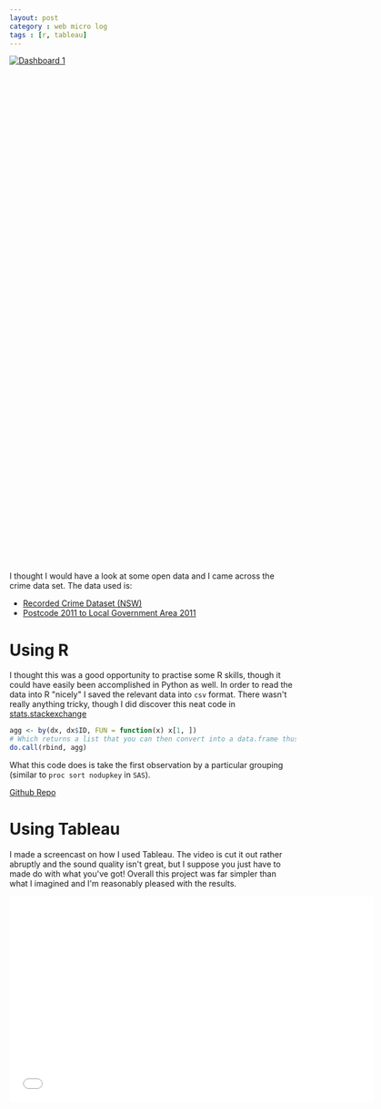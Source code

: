 ```yaml
---
layout: post
category : web micro log
tags : [r, tableau]
---
```


<script type='text/javascript' src='http://public.tableausoftware.com/javascripts/api/viz_v1.js'></script><div class='tableauPlaceholder' style='width: 1004px; height: 869px;'><noscript><a href='#'><img alt='Dashboard 1 ' src='http:&#47;&#47;public.tableausoftware.com&#47;static&#47;images&#47;Re&#47;RecordedCrimeNSW1995-2009&#47;Dashboard1&#47;1_rss.png' style='border: none' /></a></noscript><object class='tableauViz' width='1004' height='869' style='display:none;'><param name='host_url' value='http%3A%2F%2Fpublic.tableausoftware.com%2F' /> <param name='site_root' value='' /><param name='name' value='RecordedCrimeNSW1995-2009&#47;Dashboard1' /><param name='tabs' value='no' /><param name='toolbar' value='yes' /><param name='static_image' value='http:&#47;&#47;public.tableausoftware.com&#47;static&#47;images&#47;Re&#47;RecordedCrimeNSW1995-2009&#47;Dashboard1&#47;1.png' /> <param name='animate_transition' value='yes' /><param name='display_static_image' value='yes' /><param name='display_spinner' value='yes' /><param name='display_overlay' value='yes' /><param name='display_count' value='yes' /></object></div><div style='width:1004px;height:22px;padding:0px 10px 0px 0px;color:black;font:normal 8pt verdana,helvetica,arial,sans-serif;'><div style='float:right; padding-right:8px;'><a href='http://www.tableausoftware.com/public/about-tableau-products?ref=http://public.tableausoftware.com/views/RecordedCrimeNSW1995-2009/Dashboard1' target='_blank'>Learn About Tableau</a></div></div>

I thought I would have a look at some open data and I came across the crime data set. The data used is:

*  [Recorded Crime Dataset (NSW)](http://data.nsw.gov.au/data/dataset/recorded-crime-dataset-nsw/resource/1046c49f-c896-4831-ab06-a26c8666f01f)  
*  [Postcode 2011 to Local Government Area 2011 ](http://www.abs.gov.au/AUSSTATS/abs@.nsf/DetailsPage/1270.0.55.006July%202011?OpenDocument)

# Using R

I thought this was a good opportunity to practise some R skills, though it could have easily been accomplished in Python as well. In order to read the data into R "nicely" I saved the relevant data into `csv` format. There wasn't really anything tricky, though I did discover this neat code in [stats.stackexchange](http://stats.stackexchange.com/a/7885)

```r
agg <- by(dx, dx$ID, FUN = function(x) x[1, ])
# Which returns a list that you can then convert into a data.frame thusly:
do.call(rbind, agg)
```

What this code does is take the first observation by a particular grouping (similar to `proc sort nodupkey` in `SAS`).

[Github Repo](https://github.com/charliec443/NSW-Crime-1995-2009)

# Using Tableau

I made a screencast on how I used Tableau. The video is cut it out rather abruptly and the sound quality isn't great, but I suppose you just have to made do with what you've got! Overall this project was far simpler than what I imagined and I'm reasonably pleased with the results. 

<iframe width="640" height="360" src="//www.youtube.com/embed/yFrE7lLPjz8" frameborder="0" allowfullscreen></iframe>

